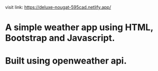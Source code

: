 visit link: https://deluxe-nougat-595cad.netlify.app/
# A simple weather app using HTML, Bootstrap and Javascript.
# Built using openweather api.
